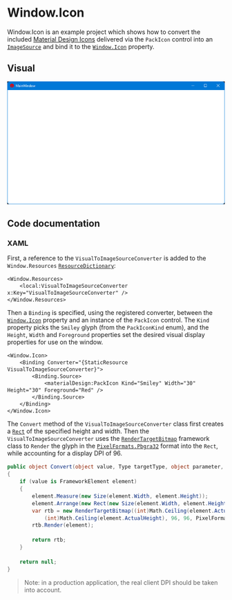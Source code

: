 ﻿# Window.Icon

Window.Icon is an example project which shows how to convert the included [Material Design Icons](https://materialdesignicons.com/) delivered via the `PackIcon` control into an [`ImageSource`](https://docs.microsoft.com/en-us/dotnet/api/system.windows.media.imagesource) and bind it to the [`Window.Icon`](https://docs.microsoft.com/en-us/dotnet/api/system.windows.window.icon) property. 

## Visual

![Image of the exmaple program window with a red smiley icon](Assets/Window.Icon-screenshot.png)

## Code documentation

### XAML

First, a reference to the `VisualToImageSourceConverter` is added to the `Window.Resources` [`ResourceDictionary`](https://docs.microsoft.com/en-us/dotnet/api/system.windows.frameworkelement.resources):

```xaml
<Window.Resources>
    <local:VisualToImageSourceConverter x:Key="VisualToImageSourceConverter" />
</Window.Resources>
```

Then a `Binding` is specified, using the registered converter, between the [`Window.Icon`](https://docs.microsoft.com/en-us/dotnet/api/system.windows.window.icon) property and an instance of the `PackIcon` control. The `Kind` property picks the `Smiley` glyph (from the `PackIconKind` enum), and the `Height`, `Width` and `Foreground` properties set the desired visual display properties for use on the window.

```xaml
<Window.Icon>
    <Binding Converter="{StaticResource VisualToImageSourceConverter}">
        <Binding.Source>
            <materialDesign:PackIcon Kind="Smiley" Width="30" Height="30" Foreground="Red" />
        </Binding.Source>
    </Binding>
</Window.Icon>
```

The `Convert` method of the `VisualToImageSourceConverter` class first creates a [`Rect`](https://docs.microsoft.com/en-us/dotnet/api/system.windows.rect.-ctor) of the specified height and width. Then the `VisualToImageSourceConverter` uses the [`RenderTargetBitmap`](https://docs.microsoft.com/en-us/dotnet/api/system.windows.media.imaging.rendertargetbitmap) framework class to `Render` the glyph in the [`PixelFormats.Pbgra32`](https://docs.microsoft.com/en-us/dotnet/api/system.windows.media.pixelformats.pbgra32) format into the `Rect`, while accounting for a display DPI of 96.

```csharp
public object Convert(object value, Type targetType, object parameter, CultureInfo culture)
{
    if (value is FrameworkElement element)
    {
        element.Measure(new Size(element.Width, element.Height));
        element.Arrange(new Rect(new Size(element.Width, element.Height)));
        var rtb = new RenderTargetBitmap((int)Math.Ceiling(element.ActualWidth), 
            (int)Math.Ceiling(element.ActualHeight), 96, 96, PixelFormats.Pbgra32);
        rtb.Render(element);

        return rtb;
    }

    return null;
}
```
> Note: in a production application, the real client DPI should be taken into account.